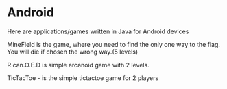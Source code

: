 # Android
Here are applications/games written in Java for Android devices

MineField is the game, where you need to find the only one way to the flag. You will die if chosen the wrong way.(5 levels)


R.can.O.E.D is simple arcanoid game with 2 levels.


TicTacToe - is the simple tictactoe game for 2 players
